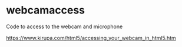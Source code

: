 # webcamaccess
Code to access to the webcam and microphone

https://www.kirupa.com/html5/accessing_your_webcam_in_html5.htm
